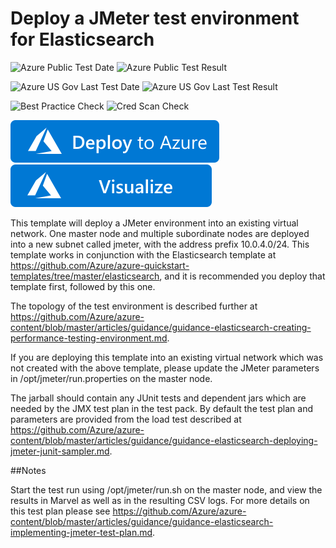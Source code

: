 # Deploy a JMeter test environment for Elasticsearch

![Azure Public Test Date](https://azurequickstartsservice.blob.core.windows.net/badges/elasticsearch-jmeter/PublicLastTestDate.svg)
![Azure Public Test Result](https://azurequickstartsservice.blob.core.windows.net/badges/elasticsearch-jmeter/PublicDeployment.svg)

![Azure US Gov Last Test Date](https://azurequickstartsservice.blob.core.windows.net/badges/elasticsearch-jmeter/FairfaxLastTestDate.svg)
![Azure US Gov Last Test Result](https://azurequickstartsservice.blob.core.windows.net/badges/elasticsearch-jmeter/FairfaxDeployment.svg)

![Best Practice Check](https://azurequickstartsservice.blob.core.windows.net/badges/elasticsearch-jmeter/BestPracticeResult.svg)
![Cred Scan Check](https://azurequickstartsservice.blob.core.windows.net/badges/elasticsearch-jmeter/CredScanResult.svg)

[![Deploy To Azure](https://raw.githubusercontent.com/Azure/azure-quickstart-templates/master/1-CONTRIBUTION-GUIDE/images/deploytoazure.svg?sanitize=true)]("https://portal.azure.com/#create/Microsoft.Template/uri/https%3A%2F%2Fraw.githubusercontent.com%2FAzure%2Fazure-quickstart-templates%2Fmaster%2Felasticsearch-jmeter%2Fazuredeploy.json")
[![Visualize](https://raw.githubusercontent.com/Azure/azure-quickstart-templates/master/1-CONTRIBUTION-GUIDE/images/visualizebutton.svg?sanitize=true)]("http://armviz.io/#/?load=https%3A%2F%2Fraw.githubusercontent.com%2FAzure%2Fazure-quickstart-templates%2Fmaster%2Felasticsearch-jmeter%2Fazuredeploy.json")

This template will deploy a JMeter environment into an existing virtual network.
One master node and multiple subordinate nodes are deployed into a new subnet
called jmeter, with the address prefix 10.0.4.0/24. This template works in
conjunction with the Elasticsearch template at
https://github.com/Azure/azure-quickstart-templates/tree/master/elasticsearch,
and it is recommended you deploy that template first, followed by this one.

The topology of the test environment is described further at
https://github.com/Azure/azure-content/blob/master/articles/guidance/guidance-elasticsearch-creating-performance-testing-environment.md.

If you are deploying this template into an existing virtual network which was
not created with the above template, please update the JMeter parameters in
/opt/jmeter/run.properties on the master node.

The jarball should contain any JUnit tests and dependent jars which are needed
by the JMX test plan in the test pack. By default the test plan and parameters
are provided from the load test described at
https://github.com/Azure/azure-content/blob/master/articles/guidance/guidance-elasticsearch-deploying-jmeter-junit-sampler.md.

##Notes

Start the test run using /opt/jmeter/run.sh on the master node, and view the
results in Marvel as well as in the resulting CSV logs. For more details on this
test plan please see
https://github.com/Azure/azure-content/blob/master/articles/guidance/guidance-elasticsearch-implementing-jmeter-test-plan.md.
